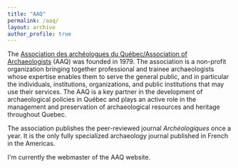 ```yaml
---
title: "AAQ"
permalink: /aaq/
layout: archive
author_profile: true
---
```


The [Association des archéologues du Québec/Association of Archaeologists](https://www.archeologie.qc.ca/) (AAQ) was founded in 1979. The association is a non-profit organization bringing together professional and trainee archaeologists whose expertise enables them to serve the general public, and in particular the individuals, institutions, organizations, and public institutions that may use their services. The AAQ is a key partner in the development of archaeological policies in Québec and plays an active role in the management and preservation of archaeological resources and heritage throughout Quebec.

The association publishes the peer-reviewed journal _Archéologiques_ once a year. It is the only fully specialized archaeology journal published in French in the Americas.

I'm currently the webmaster of the AAQ website.
